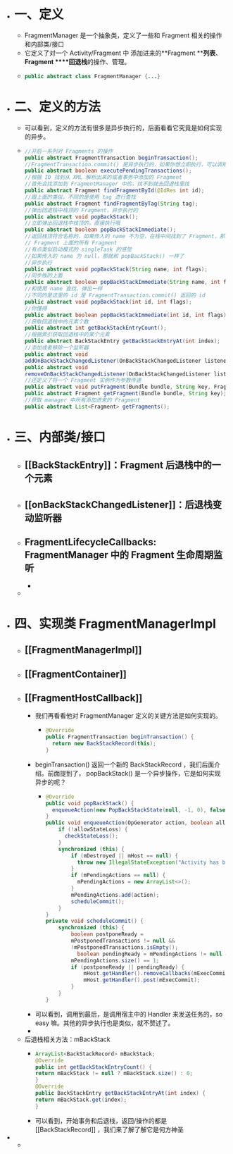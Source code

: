 - # 一、定义
	- FragmentManager 是一个抽象类，定义了一些和 Fragment 相关的操作和内部类/接口
	- 它定义了对一个 Activity/Fragment 中 添加进来的**Fragment ****列表**、**Fragment ****回退栈**的操作、管理。
	- ```java
	  public abstract class FragmentManager {...}
	  ```
- # 二、定义的方法
	- 可以看到，定义的方法有很多是异步执行的，后面看看它究竟是如何实现的异步。
	- ```java
	  //开启一系列对 Fragments 的操作
	  public abstract FragmentTransaction beginTransaction();
	  //FragmentTransaction.commit() 是异步执行的，如果你想立即执行，可以调用这个方法
	  public abstract boolean executePendingTransactions();
	  //根据 ID 找到从 XML 解析出来的或者事务中添加的 Fragment
	  //首先会找添加到 FragmentManager 中的，找不到就去回退栈里找
	  public abstract Fragment findFragmentById(@IdRes int id);
	  //跟上面的类似，不同的是使用 tag 进行查找
	  public abstract Fragment findFragmentByTag(String tag);
	  //弹出回退栈中栈顶的 Fragment，异步执行的
	  public abstract void popBackStack();
	  //立即弹出回退栈中栈顶的，直接执行哦
	  public abstract boolean popBackStackImmediate();
	  //返回栈顶符合名称的，如果传入的 name 不为空，在栈中间找到了 Fragment，那将弹出这个
	  // Fragment 上面的所有 Fragment
	  //有点类似启动模式的 singleTask 的感觉
	  //如果传入的 name 为 null，那就和 popBackStack() 一样了
	  //异步执行
	  public abstract void popBackStack(String name, int flags);
	  //同步版的上面
	  public abstract boolean popBackStackImmediate(String name, int flags);
	  //和使用 name 查找、弹出一样
	  //不同的是这里的 id 是 FragmentTransaction.commit() 返回的 id
	  public abstract void popBackStack(int id, int flags);
	  //你懂得
	  public abstract boolean popBackStackImmediate(int id, int flags);
	  //获取回退栈中的元素个数
	  public abstract int getBackStackEntryCount();
	  //根据索引获取回退栈中的某个元素
	  public abstract BackStackEntry getBackStackEntryAt(int index);
	  //添加或者移除一个监听器
	  public abstract void
	  addOnBackStackChangedListener(OnBackStackChangedListener listener);
	  public abstract void
	  removeOnBackStackChangedListener(OnBackStackChangedListener listener);
	  //还定义了将一个 Fragment 实例作为参数传递
	  public abstract void putFragment(Bundle bundle, String key, Fragment fragment);
	  public abstract Fragment getFragment(Bundle bundle, String key);
	  //获取 manager 中所有添加进来的 Fragment
	  public abstract List<Fragment> getFragments();
	  ```
- # 三、内部类/接口
	- ## [[BackStackEntry]]：Fragment 后退栈中的一个元素
	- ## [[onBackStackChangedListener]]：后退栈变动监听器
	- ## FragmentLifecycleCallbacks: FragmentManager 中的 Fragment 生命周期监听
		-
	-
- # 四、实现类 FragmentManagerImpl
	- ## [[FragmentManagerImpl]]
	- ## [[FragmentContainer]]
	- ## [[FragmentHostCallback]]
		- 我们再看看他对 FragmentManager 定义的关键方法是如何实现的。
			- ```java
			  @Override
			  public FragmentTransaction beginTransaction() {
			  	return new BackStackRecord(this);
			  }
			  ```
		- beginTransaction() 返回一个新的 BackStackRecord ，我们后面介绍。前面提到了， popBackStack() 是一个异步操作，它是如何实现异步的呢？
			- ```java
			  @Override
			  public void popBackStack() {
			  	enqueueAction(new PopBackStackState(null, -1, 0), false);
			  }
			  public void enqueueAction(OpGenerator action, boolean allowStateLoss) {
			      if (!allowStateLoss) {
			      	checkStateLoss();
			      }
			      synchronized (this) {
			          if (mDestroyed || mHost == null) {
			          	throw new IllegalStateException("Activity has been destroyed");
			          }
			          if (mPendingActions == null) {
			          	mPendingActions = new ArrayList<>();
			          }
			          mPendingActions.add(action);
			          scheduleCommit();
			      }
			  }
			  private void scheduleCommit() {
			      synchronized (this) {
			          boolean postponeReady =
			          mPostponedTransactions != null &&
			          !mPostponedTransactions.isEmpty();
			            boolean pendingReady = mPendingActions != null &&
			          mPendingActions.size() == 1;
			          if (postponeReady || pendingReady) {
			              mHost.getHandler().removeCallbacks(mExecCommit);
			              mHost.getHandler().post(mExecCommit);
			          }
			      }
			  }
			  ```
		- 可以看到，调用到最后，是调用宿主中的 Handler 来发送任务的，so easy 嘛。其他的异步执行也是类似，就不赘述了。
		-
	- 后退栈相关方法：mBackStack
		- ```java
		  ArrayList<BackStackRecord> mBackStack;
		  @Override
		  public int getBackStackEntryCount() {
		  return mBackStack != null ? mBackStack.size() : 0;
		  }
		  @Override
		  public BackStackEntry getBackStackEntryAt(int index) {
		  return mBackStack.get(index);
		  }
		  ```
		- 可以看到，开始事务和后退栈，返回/操作的都是 [[BackStackRecord]] ，我们来了解了解它是何方神圣
-
	-